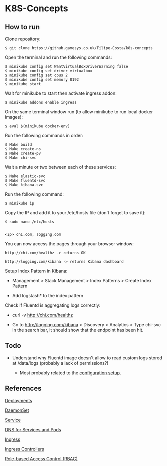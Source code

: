# K8S-Concepts

## How to run

Clone repository:

    $ git clone https://github.gamesys.co.uk/Filipe-Costa/k8s-concepts

Open the terminal and run the following commands:
    
    $ minikube config set WantVirtualBoxDriverWarning false
    $ minikube config set driver virtualbox
    $ minikube config set cpus 2
    $ minikube config set memory 8192
    $ minikube start

Wait for minikube to start then activate ingress addon:

    $ minikube addons enable ingress

On the same terminal window run (to allow minikube to run local docker images):

    $ eval $(minikube docker-env)

Run the following commands in order:

    $ Make build
    $ Make create-ns
    $ Make create-pv
    $ Make chi-svc

Wait a minute or two between each of these services:

    $ Make elastic-svc
    $ Make fluentd-svc
    $ Make kibana-svc

Run the following command:

    $ minikube ip

Copy the IP and add it to your /etc/hosts file (don't forget to save it):

    $ sudo nano /etc/hosts


    <ip> chi.com, logging.com

You can now access the pages through your browser window:

    http://chi.com/healthz -> returns OK

    http://logging.com/kibana -> returns Kibana dashboard

Setup Index Pattern in Kibana:

- Management > Stack Management > Index Patterns > Create Index Pattern

- Add logstash* to the index pattern

Check if Fluentd is aggregating logs correctly:

- curl -v http://chi.com/healthz

- Go to http://logging.com/kibana > Discovery > Analytics > Type chi-svc in the search bar, it should show that the endpoint has been hit.

## Todo

- Understand why Fluentd image doesn't allow to read custom logs stored at /data/logs (probably a lack of permissions?)

    -  Most probably related to the [configuration setup](https://docs.fluentd.org/v/0.12/configuration/config-file).

## References
[Deployments](https://kubernetes.io/docs/concepts/workloads/controllers/deployment/)

[DaemonSet](https://kubernetes.io/docs/concepts/workloads/controllers/daemonset/)

[Service](https://kubernetes.io/docs/concepts/services-networking/service/)

[DNS for Services and Pods](https://kubernetes.io/docs/concepts/services-networking/dns-pod-service/)

[Ingress](https://kubernetes.io/docs/concepts/services-networking/ingress/)

[Ingress Controllers](https://kubernetes.io/docs/concepts/services-networking/ingress-controllers/)

[Role-based Access Control (RBAC)](https://kubernetes.io/docs/reference/access-authn-authz/rbac/)